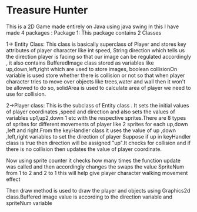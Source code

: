 # Treasure Hunter
This is a 2D Game made entirely on Java using java swing 
In this I have made 4 packages :
Package 1: This package contains 2 Classes 



1-> Entity Class: This class is basically superclass of Player and stores key attributes of player character like int speed, String direction which tells us the direction player is facing so that our image can be regulated accordingly , it also contains BufferedImage class stored as variables like up,down,left,right which are used to store images, boolean collisionOn variable is used store whether there is collision or not so that when player character tries to move over objects like trees,water and wall then it won't be allowed to do so, solidArea is used to calculate area of player we need to use for collision.



2->Player class: This is the subclass of Entity class . It sets the initial values of player coordinates ,speed and direction and also sets the values of variables up1,up2,down 1 etc with the respective sprites.There are 8 types of sprites for different movements of player like 2 sprites for each up,down ,left and right.From the keyHandler class it uses the value of up ,down ,left,right variables to set the direction of player Suppose if up in keyHandler class is true then direction will be assigned "up".It checks for collision and if there is no collision then updates the value of player coordinate. 


Now using sprite counter it checks how many times the function update was called and then accordingly changes the swaps the value SpriteNum from 1 to 2 and 2 to 1 this will help give player character walking movement effect

Then draw method is used to draw the player and objects using Graphics2d class.Buffered image value is according to the direction variable and spriteNum variable

